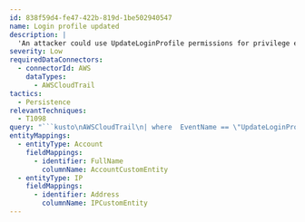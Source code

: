 ```yaml
---
id: 838f59d4-fe47-422b-819d-1be502940547
name: Login profile updated
description: |
  'An attacker could use UpdateLoginProfile permissions for privilege escalation by changing the victim user password. More about this API at https://docs.aws.amazon.com/IAM/latest/APIReference/API_UpdateLoginProfile.html '
severity: Low
requiredDataConnectors:
  - connectorId: AWS
    dataTypes:
      - AWSCloudTrail
tactics:
  - Persistence
relevantTechniques:
  - T1098
query: "```kusto\nAWSCloudTrail\n| where  EventName == \"UpdateLoginProfile\" and isempty(ErrorCode) and isempty(ErrorMessage)\n| project TimeGenerated, EventName, EventTypeName, UserIdentityAccountId, UserIdentityPrincipalid, UserAgent, \nUserIdentityUserName, SessionMfaAuthenticated, SourceIpAddress, AWSRegion, EventSource,UserIdentityArn, AdditionalEventData, ResponseElements, RequestParameters\n| extend UserIdentityUserName = iff(isnotempty(UserIdentityUserName), UserIdentityUserName, tostring(split(UserIdentityArn,'/')[-1]))\n| extend timestamp = TimeGenerated, IPCustomEntity = SourceIpAddress, AccountCustomEntity = UserIdentityUserName\n```"
entityMappings:
  - entityType: Account
    fieldMappings:
      - identifier: FullName
        columnName: AccountCustomEntity
  - entityType: IP
    fieldMappings:
      - identifier: Address
        columnName: IPCustomEntity
---
```


